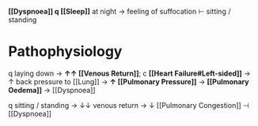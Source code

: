 **[[Dyspnoea]] q [[Sleep]]** at night → feeling of suffocation ⊢ sitting / standing

# Pathophysiology
q laying down → **↑↑ [[Venous Return]]**; c **[[Heart Failure#Left-sided]]** → ↑ back pressure to [[Lung]] → **↑ [[Pulmonary Pressure]]** → **[[Pulmonary Oedema]]** → [[Dyspnoea]]

q sitting / standing → ↓↓ venous return → ↓ [[Pulmonary Congestion]] ⊣ [[Dyspnoea]]